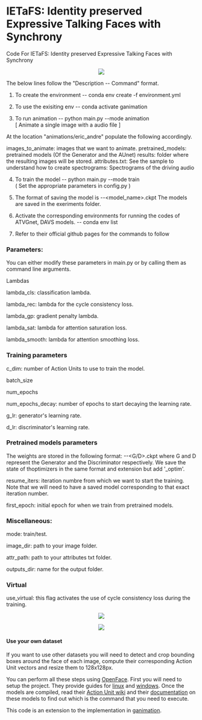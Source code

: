 # IETaFS: Identity preserved Expressive Talking Faces with Synchrony
Code For IETaFS: Identity preserved Expressive Talking Faces with Synchrony	

<p align="center">
  <img  src="https://github.com/meherabhi/IETaFS-Identity-preserved-Expressive-Talking-Faces-with-Synchrony/blob/main/results/abhij2.png">
</p>

The below lines follow the "Description -- Command" format.

1) To create the environment -- conda env create -f environment.yml

2) To use the exisiting env  -- conda activate ganimation


3) To run animation -- python main.py --mode animation																																														
[ Animate a single image with a audio file ]

At the location "animations/eric_andre" populate the following accordingly.

images_to_animate: images that we want to animate.
pretrained_models: pretrained models (Of the Generator and the AUnet)
results: folder where the resulting images will be stored.
attributes.txt: See the sample to understand how to create 
spectrograms: Spectrograms of the driving audio							

4) To train the model -- python main.py --mode train	
( Set the appropriate parameters in config.py )


5) The format of saving the model is <epoch>-<iteration>-<model_name>.ckpt
The models are saved in the exeriments folder.

6) Activate the corresponding environments for running the codes of ATVGnet, DAVS models. -- conda env list


7) Refer to their official github pages for the commands to follow

  
### Parameters:
 
You can either modify these parameters in main.py or by calling them as command line arguments.

Lambdas
  
lambda_cls: classification lambda.
  
lambda_rec: lambda for the cycle consistency loss.
  
lambda_gp: gradient penalty lambda.
  
lambda_sat: lambda for attention saturation loss.
  
lambda_smooth: lambda for attention smoothing loss.
  
### Training parameters
  
c_dim: number of Action Units to use to train the model.
  
batch_size
  
num_epochs
  
num_epochs_decay: number of epochs to start decaying the learning rate.
  
g_lr: generator's learning rate.
  
d_lr: discriminator's learning rate.
  
### Pretrained models parameters
  
The weights are stored in the following format: <epoch>-<iteration>-<G/D>.ckpt where G and D represent the Generator and the Discriminator respectively. We save the state of thoptimizers in the same format and extension but add '_optim'.
  
resume_iters: iteration numbre from which we want to start the training. Note that we will need to have a saved model corresponding to that exact iteration number.
  
first_epoch: initial epoch for when we train from pretrained models.
  
### Miscellaneous:
  
mode: train/test.
  
image_dir: path to your image folder.
  
attr_path: path to your attributes txt folder.
  
outputs_dir: name for the output folder.
  
### Virtual
  
use_virtual: this flag activates the use of cycle consistency loss during the training.

<p align="center">
  <img  src="https://github.com/meherabhi/IETaFS-Identity-preserved-Expressive-Talking-Faces-with-Synchrony/blob/main/results/face_comp.png">
</p>

<p align="center">
  <img src="https://github.com/meherabhi/IETaFS-Identity-preserved-Expressive-Talking-Faces-with-Synchrony/blob/main/results/model_comp.jpg">
</p>

#### Use your own dataset
If you want to use other datasets you will need to detect and crop bounding boxes around the face of each image, compute their corresponding Action Unit vectors and resize them to 128x128px.

You can perform all these steps using [OpenFace](https://github.com/TadasBaltrusaitis/OpenFace). First you will need to setup the project. They provide guides for [linux](https://github.com/TadasBaltrusaitis/OpenFace/wiki/Unix-Installation) and [windows](https://github.com/TadasBaltrusaitis/OpenFace/wiki/Windows-Installation). Once the models are compiled, read their [Action Unit wiki](https://github.com/TadasBaltrusaitis/OpenFace/wiki/Action-Units) and their [documentation](https://github.com/TadasBaltrusaitis/OpenFace/wiki/Command-line-arguments) on these models to find out which is the command that you need to execute.

This code is an extension to the implementation in [ganimation](https://github.com/vipermu/ganimation).




